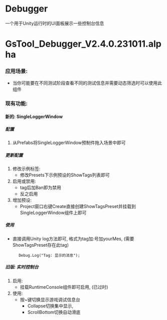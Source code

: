# Debugger
一个用于Unity运行时的UI面板展示一些控制台信息

# GsTool_Debugger_V2.4.0.231011.alpha

### 应用场景: 
- 当你可能要在不同测试阶段查看不同的测试信息并需要动态筛选时可以使用此组件
### 现有功能: 
#### 新的: SingleLoggerWindow
##### 配置
1. 从Prefabs将SingleLoggerWindow预制件拖入场景中即可
##### 更新配置
1. 修改示例标签: 
    - 修改Presets下示例预设的ShowTags列表即可
1. 启用或禁用: 
    - tag后加Ban即为禁用
    - 反之启用
1. 增加预设: 
    - Project窗口右键Create直接创建ShowTagsPreset并挂载到SingleLoggerWindow组件上即可
##### 使用
- 直接调用Unity log方法即可, 格式为tag加:号加yourMes, (需要ShowTagsPreset存在此tag)
```
      Debug.Log("Tag: 显示的消息");
```
##### 旧版: 实时控制台
1. 启用: 
    - 挂载RuntimeConsole组件即可启用, (已过时)
1. 使用: 
    - 按~键切换显示游戏调试信息台  
        - Collapse切换集中显示, 
        - ScrollBottom切换自动滑底  